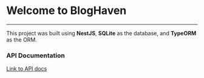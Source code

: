# Welcome to BlogHaven

---

This project was built using **NestJS**, **SQLite** as the database, and **TypeORM** as the ORM.

### API Documentation

[Link to API docs](#)
